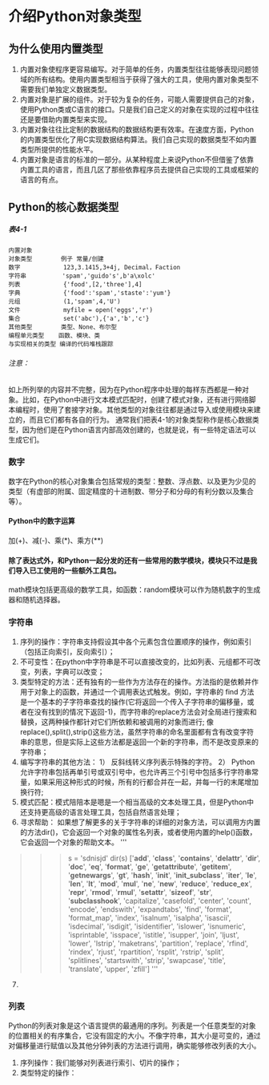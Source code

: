 # 介绍Python对象类型
## 为什么使用内置类型
1. 内置对象使程序更容易编写。对于简单的任务，内置类型往往能够表现问题领域的所有结构。使用内置类型相当于获得了强大的工具，使用内置对象类型不需要我们单独定义数据类型。
2. 内置对象是扩展的组件。对于较为复杂的任务，可能人需要提供自己的对象，使用Python类或C语言的接口。只是我们自己定义的对象在实现的过程中往往还是要借助内置类型来实现。
3. 内置对象往往比定制的数据结构的数据结构更有效率。在速度方面，Python的内置类型优化了用C实现数据结构算法。我们自己实现的数据类型不如内置类型所提供的性能水平。
4. 内置对象是语言的标准的一部分。从某种程度上来说Python不但借鉴了依靠内置工具的语言，而且几区了那些依靠程序员去提供自己实现的工具或框架的语言的有点。
## Python的核心数据类型
##### 表4-1
    内置对象
    对象类型        例子 常量/创建
    数字            123,3.1415,3+4j, Decimal，Faction
    字符串          'spam','guido's',b'a\xolc'
    列表            {'food',[2,'three'],4]
    字典            {'food':'spam','staste':'yum'}
    元组            (1,'spam',4,'U')
    文件            myfile = open('eggs','r')
    集合            set('abc'),{'a','b','c'}
    其他类型        类型、None、布尔型
    编程单元类型    函数、模块、类
    与实现相关的类型 编译的代码堆栈跟踪
###### 注意：
如上所列举的内容并不完整，因为在Python程序中处理的每样东西都是一种对象。比如，在Python中进行文本模式匹配时，创建了模式对象，还有进行网络脚本编程时，使用了套接字对象。其他类型的对象往往都是通过导入或使用模块来建立的，而且它们都有各自的行为。
通常我们把表4-1的对象类型称作是核心数据类型，因为他们是在Python语言内部高效创建的，也就是说，有一些特定语法可以生成它们。
### 数字
数字在Python的核心对象集合包括常规的类型：整数、浮点数、以及更为少见的类型（有虚部的附属、固定精度的十进制数、带分子和分母的有利分数以及集合等）。
#### Python中的数字运算
加(+)、减(-)、乘(*)、乘方(**)
####  除了表达式外，和Python一起分发的还有一些常用的数学模块，模块只不过是我们导入已工使用的一些额外工具包。
math模块包括更高级的数学工具，如函数：random模块可以作为随机数字的生成器和随机选择器。
### 字符串
1. 序列的操作：字符串支持假设其中各个元素包含位置顺序的操作，例如索引（包括正向索引，反向索引）；
2. 不可变性：在python中字符串是不可以直接改变的，比如列表、元组都不可改变，列表，字典可以改变；
3. 类型特定的方法：还有独有的一些作为方法存在的操作。方法指的是依赖并作用于对象上的函数，并通过一个调用表达式触发。例如，字符串的 find 方法是一个基本的子字符串查找的操作(它将返回一个传入子字符串的偏移量，或者在没有找到的情况下返回-1)，而字符串的replace方法会对全局进行搜索和替换，这两种操作都针对它们所依赖和被调用的对象而进行;
   像replace(),split(),strip()这些方法，虽然字符串的命名里面都有含有改变字符串的意思，但是实际上这些方法都是返回一个新的字符串，而不是改变原来的字符串；
4. 编写字符串的其他方法：
   1） 反斜线转义序列表示特殊的字符。
   2） Python允许字符串包括再单引号或双引号中，也允许再三个引号中包括多行字符串常量，如果采用这种形式的时候，所有的行都合并在一起，并每一行的末尾增加换行符;
5. 模式匹配：模式陪陪本是嗯是一个相当高级的文本处理工具，但是Python中还支持更高级的语言处理工具，包括自然语言处理；
6. 寻求帮助：
   如果想了解更多的关于字符串的详细的对象方法，可以调用方内置的方法dir()，它会返回一个对象的属性名列表，或者使用内置的help()函数，它会返回一个对象的帮助文本。
   '''
  >>> s = 'sdnisjd'
>>> dir(s)
['__add__', '__class__', '__contains__', '__delattr__', '__dir__', '__doc__', '__eq__', '__format__', '__ge__', '__getattribute__', '__getitem__', '__getnewargs__', '__gt__', '__hash__', '__init__', '__init_subclass__', '__iter__', '__le__', '__len__', '__lt__', '__mod__', '__mul__', '__ne__', '__new__', '__reduce__', '__reduce_ex__', '__repr__', '__rmod__', '__rmul__', '__setattr__', '__sizeof__', '__str__', '__subclasshook__', 'capitalize', 'casefold', 'center', 'count', 'encode', 'endswith', 'expandtabs', 'find', 'format', 'format_map', 'index', 'isalnum', 'isalpha', 'isascii', 'isdecimal', 'isdigit', 'isidentifier', 'islower', 'isnumeric', 'isprintable', 'isspace', 'istitle', 'isupper', 'join', 'ljust', 'lower', 'lstrip', 'maketrans', 'partition', 'replace', 'rfind', 'rindex', 'rjust', 'rpartition', 'rsplit', 'rstrip', 'split', 'splitlines', 'startswith', 'strip', 'swapcase', 'title', 'translate', 'upper', 'zfill']
   '''
7. 
### 列表
Python的列表对象是这个语言提供的最通用的序列。列表是一个任意类型的对象的位置相关的有序集合，它没有固定的大小。不像字符串，其大小是可变的，通过对偏移量进行赋值以及其他分钟列表的方法进行调用，确实能够修改列表的大小。
1. 序列操作：我们能够对列表进行索引、切片的操作；
2. 类型特定的操作：
